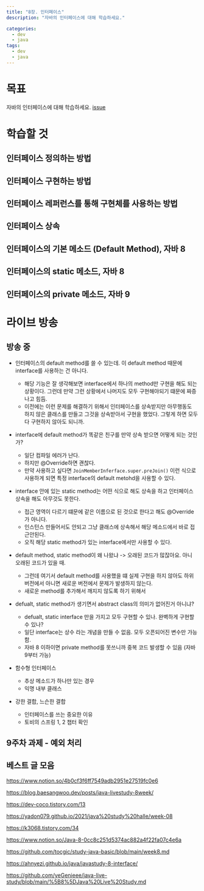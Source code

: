 ```yaml
---
title: "8장. 인터페이스"
description: "자바의 인터페이스에 대해 학습하세요."

categories:
  - dev
  - java
tags:
  - dev
  - java
---
```


# 목표
자바의 인터페이스에 대해 학습하세요. [issue](https://github.com/whiteship/live-study/issues/8)

# 학습할 것
## 인터페이스 정의하는 방법
## 인터페이스 구현하는 방법
## 인터페이스 레퍼런스를 통해 구현체를 사용하는 방법
## 인터페이스 상속
## 인터페이스의 기본 메소드 (Default Method), 자바 8
## 인터페이스의 static 메소드, 자바 8
## 인터페이스의 private 메소드, 자바 9

# 라이브 방송
## 방송 중
- 인터페이스의 default method를 쓸 수 있는데. 이 default method 때문에 interface를 사용하는 건 아니다.
  - 해당 기능은 잘 생각해보면 interface에서 하나의 method만 구현을 해도 되는 상황이다. 그런데 만약 그런 상황에서 나머지도 모두 구현해야되기 떄문에 짜증나고 힘듬.
  - 이전에는 이런 문제를 해결하기 위해서 인터페이스를 상속받지만 아무행동도 하지 않은 클래스를 만들고 그것을 상속받아서 구현을 했었다. 그렇게 하면 모두 다 구현하지 않아도 되니까.

- interface에 default method가 똑같은 친구를 만약 상속 받으면 어떻게 되는 것인가?
  - 일단 컴파일 에러가 난다.
  - 하지만 @Override하면 괜찮다.
  - 만약 사용하고 싶다면 `JoinMemberInferface.super.preJoin()` 이런 식으로 사용하게 되면 특정 interface의 default metohd을 사용할 수 있다.

- interface 안에 있는 static method는 어떤 식으로 해도 상속을 하고 인터페이스 상속을 해도 아무것도 못한다. 
  - 접근 영역이 다르기 떄문에 같은 이름으로 된 것으로 한다고 해도 @Override가 아니다.
  - 인스턴스 만들어서도 안되고 그냥 클래스에 상속해서 해당 메소드에서 바로 접근안된다. 
  - 오직 해당 static method가 있는 interface에서만 사용할 수 있다.

- default method, static method이 왜 나왔냐 -> 오래된 코드가 많잖아요. 아니 오래된 코드가 있을 때. 
  - 그런데 여기서 default method를 사용했을 떄 실제 구현을 하지 않아도 하위 버전에서 아니면 새로운 버전에서 문제가 발생하지 않는다.
  - 새로운 method를 추가해서 깨지지 않도록 하기 위해서

- defualt, static method가 생기면서 abstract class의 의미가 없어진거 아니냐?
  - defualt, static interface 만을 가지고 모두 구현할 수 있나. 완벽하게 구현할 수 있나?
  - 일단 interface는 상수 라는 개념을 만들 수 없음. 모두 오픈되어진 변수만 가능함.
  - 자바 8 이하이면 private method를 못쓰니까 중복 코드 발생할 수 있음 (자바 9부터 가능)

- 함수형 인터페이스
  - 추상 메소드가 하나만 있는 경우
  - 익명 내부 클래스

- 강한 결합, 느슨한 결합
  - 인터페이스를 쓰는 중요한 이유
  - 토비의 스프링 1, 2 챕터 확인
  

## 9주차 과제 - 예외 처리



## 베스트 글 모음
https://www.notion.so/4b0cf3f6ff7549adb2951e27519fc0e6

https://blog.baesangwoo.dev/posts/java-livestudy-8week/

https://dev-coco.tistory.com/13

https://yadon079.github.io/2021/java%20study%20halle/week-08

https://k3068.tistory.com/34

https://www.notion.so/Java-8-0cc8c251d5374ac882a4f22fa07c4e6a

https://github.com/tocgic/study-java-basic/blob/main/week8.md

https://ahnyezi.github.io/java/javastudy-8-interface/

https://github.com/yeGenieee/java-live-study/blob/main/%5B8%5DJava%20Live%20Study.md
